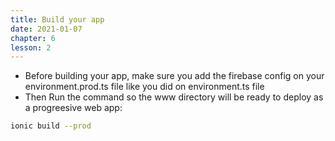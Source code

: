 ```yaml
---
title: Build your app
date: 2021-01-07
chapter: 6
lesson: 2
---
```


* Before building your app, make sure you add the firebase config on your environment.prod.ts file like you did on environment.ts file
* Then Run the command so the www directory will be ready to deploy as a progreesive web app:

```bash
ionic build --prod
```

